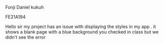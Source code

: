 Fonji Daniel kukuh

FE21A194

Hello sir my project has an issue with displaying the styles in my app . it shows a blank page with a blue background you checked in class but we didn't see the error
